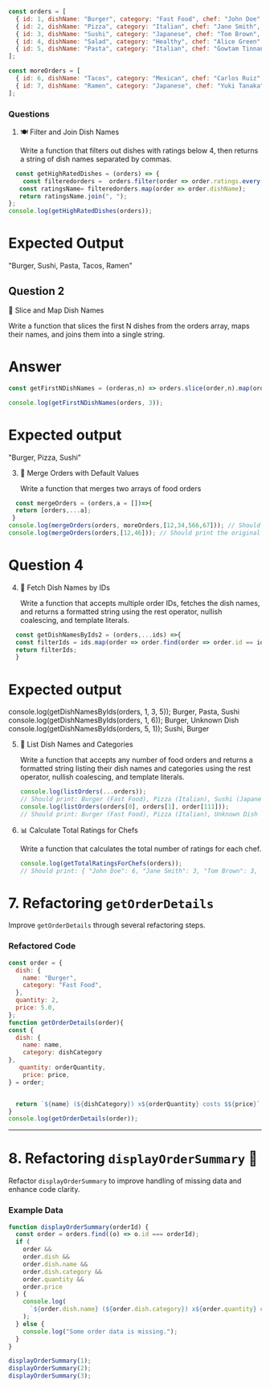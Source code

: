 

```js
const orders = [
  { id: 1, dishName: "Burger", category: "Fast Food", chef: "John Doe", ratings: [5, 4, 5] },
  { id: 2, dishName: "Pizza", category: "Italian", chef: "Jane Smith", ratings: [4, 3, 5] },
  { id: 3, dishName: "Sushi", category: "Japanese", chef: "Tom Brown", ratings: [5, 5, 4] },
  { id: 4, dishName: "Salad", category: "Healthy", chef: "Alice Green", ratings: [3, 4, 5] },
  { id: 5, dishName: "Pasta", category: "Italian", chef: "Gowtam Tinnanuri", ratings: [4, 4, 5] }
];

const moreOrders = [
  { id: 6, dishName: "Tacos", category: "Mexican", chef: "Carlos Ruiz", ratings: [4, 5, 4] },
  { id: 7, dishName: "Ramen", category: "Japanese", chef: "Yuki Tanaka", ratings: [5, 4, 5] }
];
```

### Questions

1. 🍽️ Filter and Join Dish Names

   Write a function that filters out dishes with ratings below 4, then returns a string of dish names separated by commas.

```js
  const getHighRatedDishes = (orders) => {
    const filteredorders =  orders.filter(order => order.ratings.every(rating => rating >= 4));
   const ratingsName= filteredorders.map(order => order.dishName);
   return ratingsName.join(", ");
};
console.log(getHighRatedDishes(orders));
```
# Expected Output
   "Burger, Sushi, Pasta, Tacos, Ramen"

## Question 2

 🍔 Slice and Map Dish Names

   Write a function that slices the first N dishes from the orders array, maps their names, and joins them into a single string.
  # Answer
   ```js
   const getFirstNDishNames = (orderas,n) => orders.slice(order,n).map(order=>order.dishName).join(", ");

console.log(getFirstNDishNames(orders, 3));

   ```
   # Expected output
   "Burger, Pizza, Sushi"


3. 🍲 Merge Orders with Default Values

   Write a function that merges two arrays of food orders

```js
  const mergeOrders = (orders,a = [])=>{
  return [orders,...a];
 }
console.log(mergeOrders(orders, moreOrders,[12,34,566,67])); // Should print the merged array of orders
console.log(mergeOrders(orders,[12,46])); // Should print the original array of orders

   ```
  


 # Question 4
4. 🥗 Fetch Dish Names by IDs

   Write a function that accepts multiple order IDs, fetches the dish names, and returns a formatted string using the rest operator, nullish coalescing, and template literals.

```js
  const getDishNamesByIds2 = (orders,...ids) =>{
  const filterIds = ids.map(order => order.find(order => order.id == id)?.dishName ?? "unkown");
  return filterIds;
  }
   ```
 # Expected output
 console.log(getDishNamesByIds(orders, 1, 3, 5));
 Burger, Pasta, Sushi
 console.log(getDishNamesByIds(orders, 1, 6));
 Burger, Unknown Dish
 console.log(getDishNamesByIds(orders, 5, 1));
 Sushi, Burger

5. 🍜 List Dish Names and Categories

   Write a function that accepts any number of food orders and returns a formatted string listing their dish names and categories using the rest operator, nullish coalescing, and template literals.

   ```js
   console.log(listOrders(...orders));
   // Should print: Burger (Fast Food), Pizza (Italian), Sushi (Japanese), Salad (Healthy), Pasta (Italian)
   console.log(listOrders(orders[0], orders[1], order[111]));
   // Should print: Burger (Fast Food), Pizza (Italian), Unknown Dish (Unknown Category)
   ```

6. 📊 Calculate Total Ratings for Chefs

   Write a function that calculates the total number of ratings for each chef.

   ```js
   console.log(getTotalRatingsForChefs(orders));
   // Should print: { "John Doe": 6, "Jane Smith": 3, "Tom Brown": 3, "Alice Green": 3 }
   ```




# 7. Refactoring `getOrderDetails`

Improve `getOrderDetails` through several refactoring steps.

### **Refactored Code**

```javascript
const order = {
  dish: {
    name: "Burger",
    category: "Fast Food",
  },
  quantity: 2,
  price: 5.0,
};
function getOrderDetails(order){
const {
  dish: {
    name: name, 
    category: dishCategory 
},
   quantity: orderQuantity,
    price: price,
} = order;


  return `${name} (${dishCategory}) x${orderQuantity} costs $${price}`;
}
console.log(getOrderDetails(order));

```

---


# 8. Refactoring `displayOrderSummary` 🚚

Refactor `displayOrderSummary` to improve handling of missing data and enhance code clarity.

### **Example Data**

```javascript
function displayOrderSummary(orderId) {
  const order = orders.find((o) => o.id === orderId);
  if (
    order &&
    order.dish &&
    order.dish.name &&
    order.dish.category &&
    order.quantity &&
    order.price
  ) {
    console.log(
      `${order.dish.name} (${order.dish.category}) x${order.quantity} costs $${order.price}`,
    );
  } else {
    console.log("Some order data is missing.");
  }
}

displayOrderSummary(1);
displayOrderSummary(2);
displayOrderSummary(3);
```
